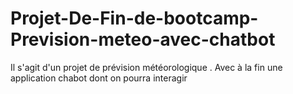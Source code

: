 # Projet-De-Fin-de-bootcamp-Prevision-meteo-avec-chatbot
Il s'agit d'un projet de prévision météorologique . Avec à la fin une application chabot dont on pourra interagir
